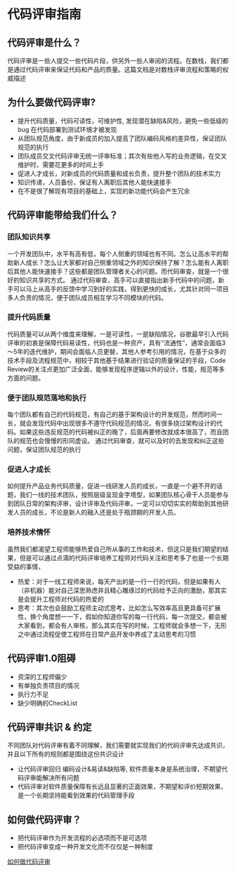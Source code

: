 # 代码评审指南

## 代码评审是什么？

代码评审是一些人提交一些代码片段，供另外一些人审阅的流程。在数栈，我们都是通过代码评审来保证代码和产品的质量。这篇文档是对数栈评审流程和策略的权威描述

## 为什么要做代码评审?

+ 提升代码质量，代码可读性，可维护性, 发现潜在缺陷&风险，避免一些低级的 bug 在代码部署到测试环境才被发现
+ 从团队规范角度，由于新成员的加入提高了团队编码风格的差异性，保证团队规范的执行
+ 团队成员交叉代码评审无统一评审标准；其次有些他人写的业务逻辑，在交叉维护时，需要花更多的时间上手
+ 促进人才成长，对新成员的代码质量和成长负责，提升整个团队的技术实力
+ 知识传递，人员备份，保证有人离职后其他人能快速接手
+ 在不是很了解现有项目的基础上，实现的新功能代码会产生冗余

## 代码评审能带给我们什么？

### 团队知识共享

  一个开发团队中，水平有高有低，每个人侧重的领域也有不同。怎么让高水平的帮助新人成长？怎么让大家都对自己侧重领域之外的知识保持了解？怎么能有人离职后其他人能快速接手？这些都是团队管理者关心的问题。而代码审查，就是一个很好的知识共享的方式。
通过代码审查，高手可以直接指出新手代码中的问题，新手可以马上从高手的反馈中学习到好的实践，得到更快的成长，尤其针对同一项目多人负责的情况，便于团队成员相互学习不同模块的代码。

### 提升代码质量

   代码质量可以从两个维度来理解，一是可读性，一是缺陷情况，谷歌最早引入代码评审的初衷是保障代码易读性，代码也是一种资产，具有“流通性”，通常会面临3～5年的迭代维护，期间会面临人员更替，其他人参考引用的情况，在基于众多的技术手段及流程规范中，相较于其他基于结果进行验证的质量保证的手段，Code Review的关注点更加广泛全面，能够发现程序逻辑以外的设计，性能，规范等多方面的问题。

### 便于团队规范落地和执行

  每个团队都有自己的代码规范，有自己的基于架构设计的开发规范，然而时间一长，就会发现代码中出现很多不遵守代码规范的情况，有很多绕过架构设计的代码。如果这些违反规范的代码被纠正的晚了，后面再要修改就成本很高了，而且团队的规范也会慢慢的形同虚设。
通过代码审查，就可以及时的去发现和纠正这些问题，保证团队规范的执行

### 促进人才成长

   如何提升产品业务代码质量，促进一线研发人员的成长，一直是一个避不开的话题，我们一线的技术团队，按照层级呈现金字塔型，如果团队核心骨干人员能参与到团队日常的架构评审，设计评审及代码评审，一定可以切切实实的帮助到其他研发人员的成长，不论是新人的融入还是处于瓶颈期的开发人员。

### 培养技术情怀

   虽然我们都渴望工程师能够热爱自己所从事的工作和技术，但这只是我们期望的结果，但是可以通过点滴的代码评审培养工程师对代码关注和思考多了也是一个长期受益的事情，

+ 热爱：对于一线工程师来说，每天产出的是一行一行的代码，但是如果有人（非机器）能对自己深思熟虑并且精心雕琢过的代码给予正向的激励，那其实是会提升工程师对代码的热爱的
+ 思考：其次也会鼓励工程师主动式思考，比如怎么写效率高且更具备可扩展性，换个角度想一一下，假如你知道你写的每一行代码，每一次提交，都会被大家看到，都会有人审核，那么其实在写的时候，工程师就会多想一下，无形之中通过流程促使工程师在日常产品开发中养成了主动思考的习惯

## 代码评审1.0阻碍

+ 资深的工程师偏少
+ 有单独负责项目的情况
+ 执行力不足
+ 缺少明确的CheckList

## 代码评审共识 & 约定

   不同团队对代码评审有着不同理解，我们需要就实现我们的代码评审先达成共识，并且以下所有的规则都是围绕这份共识设计

+ 让代码评审回归
编码设计&易读&缺陷等, 软件质量本身是系统治理，不期望代码评审能解决所有问题
+ 代码评审对软件质量保障有长远且显著的正面效果，不期望和评价短期效果，是一个长期坚持能看到效果的代码管理手段

## 如何做代码评审？

+ 把代码评审作为开发流程的必选项而不是可选项
+ 把代码评审变成一种开发文化而不仅仅是一种制度

[如何做代码评审](CodeReview/index.md)
